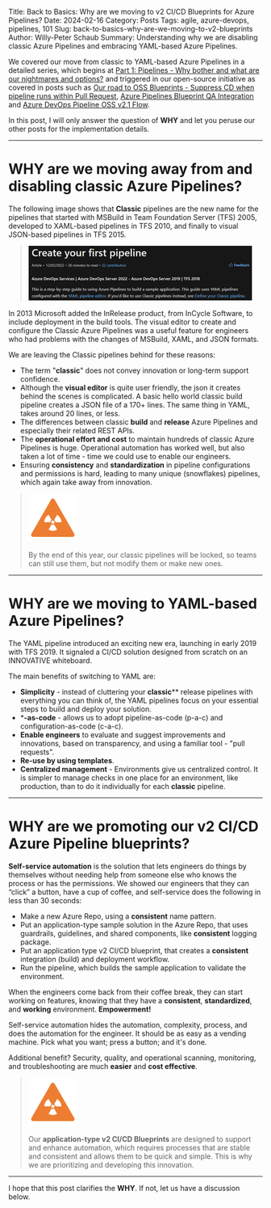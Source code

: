 Title: Back to Basics: Why are we moving to v2 CI/CD Blueprints for Azure Pipelines?
Date: 2024-02-16
Category: Posts 
Tags: agile, azure-devops, pipelines, 101
Slug: back-to-basics-why-are-we-moving-to-v2-blueprints
Author: Willy-Peter Schaub
Summary: Understanding why we are disabling classic Azure Pipelines and embracing YAML-based Azure Pipelines.

We covered our move from classic to YAML-based Azure Pipelines in a detailed series, which begins at [Part 1: Pipelines - Why bother and what are our nightmares and options?](/yaml-pipelines-part1.html) and  triggered in our open-source initiative as covered in posts such as [Our road to OSS Blueprints - Suppress CD when pipeline runs within Pull Request](https://wsbctechnicalblog.github.io/yaml-pipelines-part11.html), [Azure Pipelines Blueprint QA Integration](https://wsbctechnicalblog.github.io/azure-pipelines-blueprint-qa-integration.html) and [Azure DevOps Pipeline OSS v2.1 Flow](https://wsbctechnicalblog.github.io/azure-devops-pipeline-oss-v2-1-flow.html). 

In this post, I will only answer the question of **WHY** and let you peruse our other posts for the implementation details.

---

# WHY are we moving away from and disabling classic Azure Pipelines?

The following image shows that **Classic** pipelines are the new name for the pipelines that started with MSBuild in Team Foundation Server (TFS) 2005, developed to XAML-based pipelines in TFS 2010, and finally to visual JSON-based pipelines in TFS 2015. 

> ![Classic](/images/back-to-basics-why-are-we-moving-to-v2-blueprints-0.png)

In 2013 Microsoft added the InRelease product, from InCycle Software, to include deployment in the build tools. The visual editor to create and configure the Classic Azure Pipelines was a useful feature for engineers who had problems with the changes of MSBuild, XAML, and JSON formats.

We are leaving the Classic pipelines behind for these reasons:  

- The term "**classic**" does not convey innovation or long-term support confidence.
- Although the **visual editor** is quite user friendly, the json it creates behind the scenes is complicated. A basic hello world classic build pipeline creates a JSON file of a 170+ lines. The same thing in YAML, takes around 20 lines, or less.
- The differences between classic **build** and **release** Azure Pipelines and especially their related REST APIs.
- The **operational effort and cost** to maintain hundreds of classic Azure Pipelines is huge. Operational automation has worked well, but also taken a lot of time - time we could use to enable our engineers. 
- Ensuring **consistency** and **standardization** in pipeline configurations and permissions is hard, leading to many unique (snowflakes) pipelines, which again take away from innovation.

>
> ![Alert](/images/back-to-basics-batch-size-alert.png)
>
> By the end of this year, our classic pipelines will be locked, so teams can still use them, but not modify them or make new ones.
>

---

# WHY are we moving to YAML-based Azure Pipelines?

The YAML pipeline introduced an exciting new era, launching in early 2019 with TFS 2019. It signaled a CI/CD solution designed from scratch on an INNOVATIVE whiteboard.

The main benefits of switching to YAML are:  

- **Simplicity** - instead of cluttering your **classic**** release pipelines with everything you can think of, the YAML pipelines focus on your essential steps to build and deploy your solution.  
- ***-as-code** - allows us to adopt pipeline-as-code (p-a-c) and configuration-as-code (c-a-c).  
- **Enable engineers** to evaluate and suggest improvements and innovations, based on transparency, and using a familiar tool - "pull requests".  
- **Re-use by using templates**.  
- **Centralized management** - Environments give us centralized control. It is simpler to manage checks in one place for an environment, like production, than to do it individually for each **classic** pipeline.

---

# WHY are we promoting our v2 CI/CD Azure Pipeline blueprints?

**Self-service automation** is the solution that lets engineers do things by themselves without needing help from someone else who knows the process or has the permissions. We showed our engineers that they can “click” a button, have a cup of coffee, and self-service does the following in less than 30 seconds:  

- Make a new Azure Repo, using a **consistent** name pattern.
- Put an application-type sample solution in the Azure Repo, that uses guardrails, guidelines, and shared components, like **consistent** logging package.
- Put an application type v2 CI/CD blueprint, that creates a **consistent** integration (build) and deployment workflow.
- Run the pipeline, which builds the sample application to validate the environment.

When the engineers come back from their coffee break, they can start working on features, knowing that they have a **consistent**, **standardized**, and **working** environment. **Empowerment!**  

Self-service automation hides the automation, complexity, process, and does the automation for the engineer. It should be as easy as a vending machine. Pick what you want; press a button; and it's done.  

Additional benefit? Security, quality, and operational scanning, monitoring, and troubleshooting are much **easier** and **cost effective**.

>
> ![Alert](/images/back-to-basics-batch-size-alert.png)
>
> Our **application-type v2 CI/CD Blueprints** are designed to support and enhance automation, which requires processes that are stable and consistent and allows them to be quick and simple. This is why we are prioritizing and developing this innovation. 

---

I hope that this post clarifies the **WHY**. If not, let us have a discussion below.

